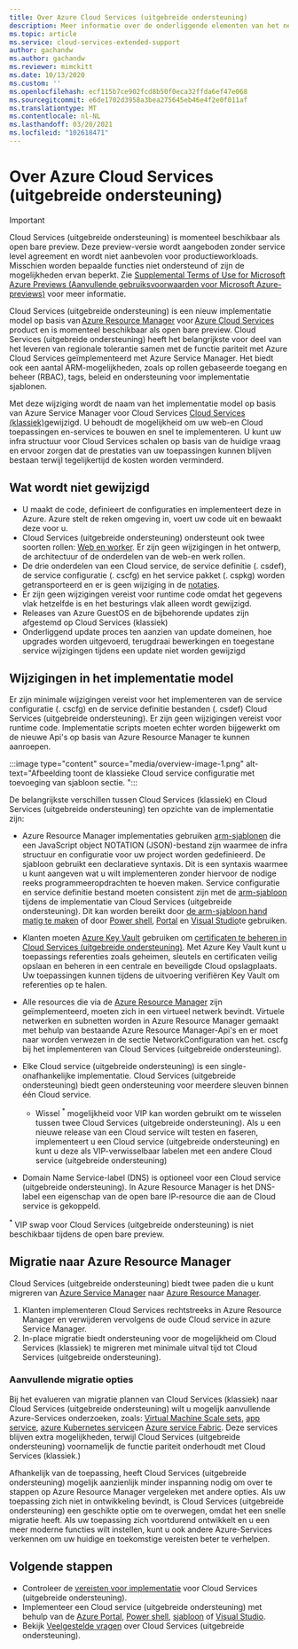 ```yaml
---
title: Over Azure Cloud Services (uitgebreide ondersteuning)
description: Meer informatie over de onderliggende elementen van het netwerk configuratie-element van het service configuratie bestand, waarmee Virtual Network-en DNS-waarden worden opgegeven.
ms.topic: article
ms.service: cloud-services-extended-support
author: gachandw
ms.author: gachandw
ms.reviewer: mimckitt
ms.date: 10/13/2020
ms.custom: ''
ms.openlocfilehash: ecf115b7ce902fcd8b50f0eca32ffda6ef47e068
ms.sourcegitcommit: e6de1702d3958a3bea275645eb46e4f2e0f011af
ms.translationtype: MT
ms.contentlocale: nl-NL
ms.lasthandoff: 03/20/2021
ms.locfileid: "102618471"
---
```

# <a name="about-azure-cloud-services-extended-support"></a>Over Azure Cloud Services (uitgebreide ondersteuning)

> [!IMPORTANT]
> Cloud Services (uitgebreide ondersteuning) is momenteel beschikbaar als open bare preview.
> Deze preview-versie wordt aangeboden zonder service level agreement en wordt niet aanbevolen voor productieworkloads. Misschien worden bepaalde functies niet ondersteund of zijn de mogelijkheden ervan beperkt. Zie [Supplemental Terms of Use for Microsoft Azure Previews (Aanvullende gebruiksvoorwaarden voor Microsoft Azure-previews)](https://azure.microsoft.com/support/legal/preview-supplemental-terms/) voor meer informatie.

Cloud Services (uitgebreide ondersteuning) is een nieuw implementatie model op basis van [Azure Resource Manager](../azure-resource-manager/management/overview.md) voor [Azure Cloud Services](https://azure.microsoft.com/services/cloud-services/) product en is momenteel beschikbaar als open bare preview. Cloud Services (uitgebreide ondersteuning) heeft het belangrijkste voor deel van het leveren van regionale tolerantie samen met de functie pariteit met Azure Cloud Services geïmplementeerd met Azure Service Manager. Het biedt ook een aantal ARM-mogelijkheden, zoals op rollen gebaseerde toegang en beheer (RBAC), tags, beleid en ondersteuning voor implementatie sjablonen.  

Met deze wijziging wordt de naam van het implementatie model op basis van Azure Service Manager voor Cloud Services [Cloud Services (klassiek)](../cloud-services/cloud-services-choose-me.md)gewijzigd. U behoudt de mogelijkheid om uw web-en Cloud toepassingen en-services te bouwen en snel te implementeren. U kunt uw infra structuur voor Cloud Services schalen op basis van de huidige vraag en ervoor zorgen dat de prestaties van uw toepassingen kunnen blijven bestaan terwijl tegelijkertijd de kosten worden verminderd.  

## <a name="what-does-not-change"></a>Wat wordt niet gewijzigd 
- U maakt de code, definieert de configuraties en implementeert deze in Azure. Azure stelt de reken omgeving in, voert uw code uit en bewaakt deze voor u.
- Cloud Services (uitgebreide ondersteuning) ondersteunt ook twee soorten rollen: [Web en worker](../cloud-services/cloud-services-choose-me.md). Er zijn geen wijzigingen in het ontwerp, de architectuur of de onderdelen van de web-en werk rollen. 
- De drie onderdelen van een Cloud service, de service definitie (. csdef), de service configuratie (. cscfg) en het service pakket (. cspkg) worden getransporteerd en er is geen wijziging in de [notaties](cloud-services-model-and-package.md). 
- Er zijn geen wijzigingen vereist voor runtime code omdat het gegevens vlak hetzelfde is en het besturings vlak alleen wordt gewijzigd. 
- Releases van Azure GuestOS en de bijbehorende updates zijn afgestemd op Cloud Services (klassiek)
- Onderliggend update proces ten aanzien van update domeinen, hoe upgrades worden uitgevoerd, terugdraai bewerkingen en toegestane service wijzigingen tijdens een update niet worden gewijzigd

## <a name="changes-in-deployment-model"></a>Wijzigingen in het implementatie model

Er zijn minimale wijzigingen vereist voor het implementeren van de service configuratie (. cscfg) en de service definitie bestanden (. csdef) Cloud Services (uitgebreide ondersteuning). Er zijn geen wijzigingen vereist voor runtime code. Implementatie scripts moeten echter worden bijgewerkt om de nieuwe Api's op basis van Azure Resource Manager te kunnen aanroepen. 

:::image type="content" source="media/overview-image-1.png" alt-text="Afbeelding toont de klassieke Cloud service configuratie met toevoeging van sjabloon sectie. ":::

De belangrijkste verschillen tussen Cloud Services (klassiek) en Cloud Services (uitgebreide ondersteuning) ten opzichte van de implementatie zijn: 

- Azure Resource Manager implementaties gebruiken [arm-sjablonen](../azure-resource-manager/templates/overview.md) die een JavaScript object NOTATION (JSON)-bestand zijn waarmee de infra structuur en configuratie voor uw project worden gedefinieerd. De sjabloon gebruikt een declaratieve syntaxis. Dit is een syntaxis waarmee u kunt aangeven wat u wilt implementeren zonder hiervoor de nodige reeks programmeeropdrachten te hoeven maken. Service configuratie en service definitie bestand moeten consistent zijn met de [arm-sjabloon](../azure-resource-manager/templates/overview.md) tijdens de implementatie van Cloud Services (uitgebreide ondersteuning). Dit kan worden bereikt door [de arm-sjabloon hand matig te maken](deploy-template.md) of door [Power shell](deploy-powershell.md), [Portal](deploy-portal.md) en [Visual Studio](deploy-visual-studio.md)te gebruiken.  

- Klanten moeten [Azure Key Vault](../key-vault/general/overview.md) gebruiken om [certificaten te beheren in Cloud Services (uitgebreide ondersteuning)](certificates-and-key-vault.md). Met Azure Key Vault kunt u toepassings referenties zoals geheimen, sleutels en certificaten veilig opslaan en beheren in een centrale en beveiligde Cloud opslagplaats. Uw toepassingen kunnen tijdens de uitvoering verifiëren Key Vault om referenties op te halen. 

- Alle resources die via de [Azure Resource Manager](../azure-resource-manager/templates/overview.md) zijn geïmplementeerd, moeten zich in een virtueel netwerk bevindt. Virtuele netwerken en subnetten worden in Azure Resource Manager gemaakt met behulp van bestaande Azure Resource Manager-Api's en er moet naar worden verwezen in de sectie NetworkConfiguration van het. cscfg bij het implementeren van Cloud Services (uitgebreide ondersteuning).   

- Elke Cloud service (uitgebreide ondersteuning) is een single-onafhankelijke implementatie. Cloud Services (uitgebreide ondersteuning) biedt geen ondersteuning voor meerdere sleuven binnen één Cloud service.  
    - Wissel <sup>*</sup> mogelijkheid voor VIP kan worden gebruikt om te wisselen tussen twee Cloud Services (uitgebreide ondersteuning). Als u een nieuwe release van een Cloud service wilt testen en faseren, implementeert u een Cloud service (uitgebreide ondersteuning) en kunt u deze als VIP-verwisselbaar labelen met een andere Cloud service (uitgebreide ondersteuning)  

- Domain Name Service-label (DNS) is optioneel voor een Cloud service (uitgebreide ondersteuning). In Azure Resource Manager is het DNS-label een eigenschap van de open bare IP-resource die aan de Cloud service is gekoppeld. 


<sup>*</sup> VIP swap voor Cloud Services (uitgebreide ondersteuning) is niet beschikbaar tijdens de open bare preview.  

## <a name="migration-to-azure-resource-manager"></a>Migratie naar Azure Resource Manager

Cloud Services (uitgebreide ondersteuning) biedt twee paden die u kunt migreren van [Azure Service Manager](/powershell/azure/servicemanagement/overview) naar [Azure Resource Manager](../azure-resource-manager/management/overview.md). 
1) Klanten implementeren Cloud Services rechtstreeks in Azure Resource Manager en verwijderen vervolgens de oude Cloud service in azure Service Manager. 
2) In-place migratie biedt ondersteuning voor de mogelijkheid om Cloud Services (klassiek) te migreren met minimale uitval tijd tot Cloud Services (uitgebreide ondersteuning). 

### <a name="additional-migration-options"></a>Aanvullende migratie opties

Bij het evalueren van migratie plannen van Cloud Services (klassiek) naar Cloud Services (uitgebreide ondersteuning) wilt u mogelijk aanvullende Azure-Services onderzoeken, zoals: [Virtual Machine Scale sets](../virtual-machine-scale-sets/overview.md), [app service](../app-service/overview.md), [azure Kubernetes service](../aks/intro-kubernetes.md)en [Azure service Fabric](../service-fabric/service-fabric-overview.md). Deze services blijven extra mogelijkheden, terwijl Cloud Services (uitgebreide ondersteuning) voornamelijk de functie pariteit onderhoudt met Cloud Services (klassiek.) 

Afhankelijk van de toepassing, heeft Cloud Services (uitgebreide ondersteuning) mogelijk aanzienlijk minder inspanning nodig om over te stappen op Azure Resource Manager vergeleken met andere opties. Als uw toepassing zich niet in ontwikkeling bevindt, is Cloud Services (uitgebreide ondersteuning) een geschikte optie om te overwegen, omdat het een snelle migratie heeft. Als uw toepassing zich voortdurend ontwikkelt en u een meer moderne functies wilt instellen, kunt u ook andere Azure-Services verkennen om uw huidige en toekomstige vereisten beter te verhelpen. 

## <a name="next-steps"></a>Volgende stappen
- Controleer de [vereisten voor implementatie](deploy-prerequisite.md) voor Cloud Services (uitgebreide ondersteuning).
- Implementeer een Cloud service (uitgebreide ondersteuning) met behulp van de [Azure Portal](deploy-portal.md), [Power shell](deploy-powershell.md), [sjabloon](deploy-template.md) of [Visual Studio](deploy-visual-studio.md).
- Bekijk [Veelgestelde vragen](faq.md) over Cloud Services (uitgebreide ondersteuning).